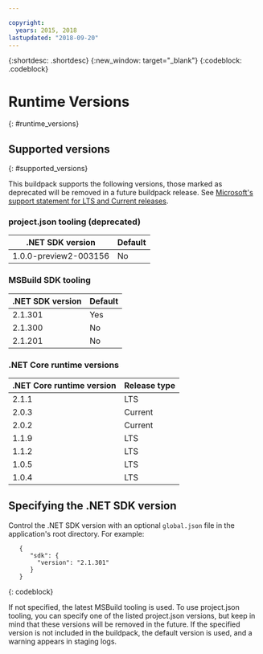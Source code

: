 ```yaml
---

copyright:
  years: 2015, 2018
lastupdated: "2018-09-20"
---
```


{:shortdesc: .shortdesc}
{:new_window: target="_blank"}
{:codeblock: .codeblock}


# Runtime Versions
{: #runtime_versions}

## Supported versions
{: #supported_versions}

This buildpack supports the following versions, those marked as deprecated will be removed in a future buildpack release.  See [Microsoft's support statement for LTS and Current releases](https://www.microsoft.com/net/core/support).

### project.json tooling (deprecated)

| .NET SDK version        | Default |
|-------------------------|---------|
| 1.0.0-preview2-003156   |   No    |

### MSBuild SDK tooling

| .NET SDK version        | Default          |
|-------------------------|------------------|
| 2.1.301                 |   Yes            |
| 2.1.300                 |   No             |
| 2.1.201                 |   No             |

### .NET Core runtime versions

| .NET Core runtime version | Release type      |
|---------------------------|-------------------|
| 2.1.1                     | LTS               |
| 2.0.3                     | Current           |
| 2.0.2                     | Current           |
| 1.1.9                     | LTS               |
| 1.1.2                     | LTS               |
| 1.0.5                     | LTS               |
| 1.0.4                     | LTS               |

## Specifying the .NET SDK version

Control the .NET SDK version with an optional `global.json` file in the application's root directory. For example:
```
   {
      "sdk": {
        "version": "2.1.301"
      }
   }
```
{: codeblock}

If not specified, the latest MSBuild tooling is used.  To use project.json tooling, you can specify one of the listed project.json versions, but keep in mind that these versions will be removed in the future.  If the specified version is not included in the buildpack, the default version is used, and a warning appears in staging logs.
